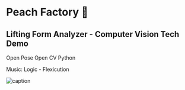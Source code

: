 # Peach Factory 🍑

## Lifting Form Analyzer - Computer Vision Tech Demo

Open Pose
Open CV
Python

Music: Logic - Flexicution


![caption](https://youtu.be/WEvgZYn7wpc)
